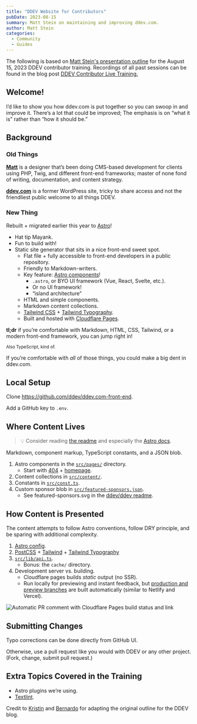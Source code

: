 ```yaml
---
title: "DDEV Website for Contributors"
pubDate: 2023-08-15
summary: Matt Stein on maintaining and improving ddev.com.
author: Matt Stein
categories:
  - Community
  - Guides
---
```


The following is based on [Matt Stein's presentation outline](https://doc.mattstein.com/s/-BQQaSLJd) for the August 15, 2023 DDEV contributor training. Recordings of all past sessions can be found in the blog post [DDEV Contributor Live Training.](/blog/contributor-training)

## Welcome!

I’d like to show you how ddev.com is put together so you can swoop in and improve it. There’s a lot that could be improved; The emphasis is on “what it is” rather than “how it should be.”

## Background

### Old Things

[**Matt**](https://github.com/mattstein) is a designer that’s been doing CMS-based development for clients using PHP, Twig, and different front-end frameworks; master of none fond of writing, documentation, and content strategy.

[**ddev.com**](https://ddev.com) is a former WordPress site, tricky to share access and not the friendliest public welcome to all things DDEV.

### New Thing

Rebuilt + migrated earlier this year to [Astro](https://astro.build)!

- Hat tip Mayank.
- Fun to build with!
- Static site generator that sits in a nice front-end sweet spot.
  - Flat file + fully accessible to front-end developers in a public repository.
  - Friendly to Markdown-writers.
  - Key feature: [Astro components](https://docs.astro.build/en/core-concepts/astro-components/)!
    - `.astro`, or BYO UI framework (Vue, React, Svelte, etc.).
    - Or no UI framework!
    - “island architecture”
  - HTML and simple components.
  - Markdown content collections.
  - [Tailwind CSS](https://tailwindcss.com) + [Tailwind Typography](https://tailwindcss.com/docs/typography-plugin).
  - Built and hosted with [Cloudflare Pages](https://pages.cloudflare.com).

**tl;dr** if you’re comfortable with Markdown, HTML, CSS, Tailwind, or a modern front-end framework, you can jump right in!

<small>Also TypeScript, kind of.</small>

If you’re comfortable with _all_ of those things, you could make a big dent in ddev.com.

## Local Setup

Clone <https://github.com/ddev/ddev.com-front-end>.

Add a GitHub key to `.env`.

## Where Content Lives

> 💡 Consider reading [the readme](https://github.com/ddev/ddev.com-front-end/blob/main/README.md) and especially the [Astro docs](https://docs.astro.build/en/getting-started/).

Markdown, component markup, TypeScript constants, and a JSON blob.

1. Astro components in the [`src/pages/`](https://github.com/ddev/ddev.com-front-end/tree/main/src/pages) directory.
   - Start with [404](https://github.com/ddev/ddev.com-front-end/blob/main/src/pages/404.astro) + [homepage](https://github.com/ddev/ddev.com-front-end/blob/main/src/pages/index.astro).
2. Content collections in [`src/content/`](https://github.com/ddev/ddev.com-front-end/tree/main/src/content).
3. Constants in [`src/const.ts`](https://github.com/ddev/ddev.com-front-end/blob/main/src/const.ts).
4. Custom sponsor blob in [`src/featured-sponsors.json`](https://github.com/ddev/ddev.com-front-end/blob/main/src/featured-sponsors.json).
   - See featured-sponsors.svg in the [ddev/ddev readme](https://github.com/ddev/ddev).

## How Content is Presented

The content attempts to follow Astro conventions, follow DRY principle, and be sparing with additional complexity.

1. [Astro config](https://github.com/ddev/ddev.com-front-end/blob/main/astro.config.mjs).
2. [PostCSS](https://github.com/ddev/ddev.com-front-end/blob/main/postcss.config.cjs) + [Tailwind](https://github.com/ddev/ddev.com-front-end/blob/main/tailwind.config.cjs) + [Tailwind Typography](https://github.com/ddev/ddev.com-front-end/blob/main/tailwind.config.cjs#L48)
3. [`src/lib/api.ts`](https://github.com/ddev/ddev.com-front-end/blob/main/src/lib/api.ts).
   - Bonus: the `cache/` directory.
4. Development server vs. building.
   - Cloudflare pages builds _static_ output (no SSR).
   - Run locally for previewing and instant feedback, but [production and preview branches](https://dash.cloudflare.com/2aecb1c6b99f9d2274b12efc45152be2/pages/view/ddev-com-front-end) are built automatically (similar to Netlify and Vercel).

![Automatic PR comment with Cloudflare Pages build status and link](https://doc.mattstein.com/uploads/5b87aed9-2683-4df3-9ef6-00e1b1ddb68d.png)

## Submitting Changes

Typo corrections can be done directly from GitHub UI.

Otherwise, use a pull request like you would with DDEV or any other project. (Fork, change, submit pull request.)

## Extra Topics Covered in the Training

- Astro plugins we’re using.
- [Textlint](https://github.com/ddev/ddev.com-front-end/blob/main/.textlintrc).


Credit to [Kristin](https://www.drupal.org/u/kwiseman) and [Bernardo](https://www.drupal.org/u/bernardm28) for adapting the original outline for the DDEV blog.